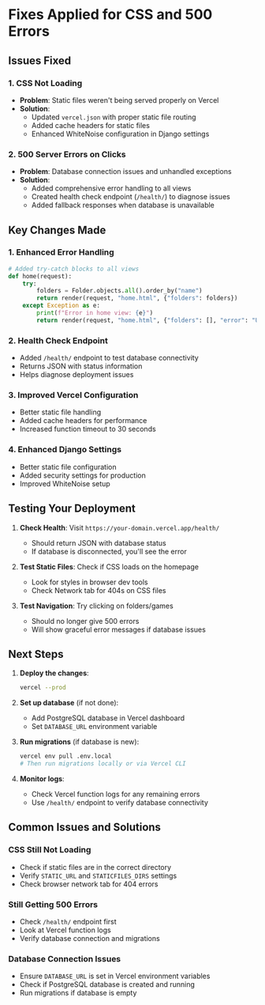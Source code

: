 # Fixes Applied for CSS and 500 Errors

## Issues Fixed

### 1. CSS Not Loading
- **Problem**: Static files weren't being served properly on Vercel
- **Solution**: 
  - Updated `vercel.json` with proper static file routing
  - Added cache headers for static files
  - Enhanced WhiteNoise configuration in Django settings

### 2. 500 Server Errors on Clicks
- **Problem**: Database connection issues and unhandled exceptions
- **Solution**:
  - Added comprehensive error handling to all views
  - Created health check endpoint (`/health/`) to diagnose issues
  - Added fallback responses when database is unavailable

## Key Changes Made

### 1. Enhanced Error Handling
```python
# Added try-catch blocks to all views
def home(request):
    try:
        folders = Folder.objects.all().order_by("name")
        return render(request, "home.html", {"folders": folders})
    except Exception as e:
        print(f"Error in home view: {e}")
        return render(request, "home.html", {"folders": [], "error": "Unable to load folders"})
```

### 2. Health Check Endpoint
- Added `/health/` endpoint to test database connectivity
- Returns JSON with status information
- Helps diagnose deployment issues

### 3. Improved Vercel Configuration
- Better static file handling
- Added cache headers for performance
- Increased function timeout to 30 seconds

### 4. Enhanced Django Settings
- Better static file configuration
- Added security settings for production
- Improved WhiteNoise setup

## Testing Your Deployment

1. **Check Health**: Visit `https://your-domain.vercel.app/health/`
   - Should return JSON with database status
   - If database is disconnected, you'll see the error

2. **Test Static Files**: Check if CSS loads on the homepage
   - Look for styles in browser dev tools
   - Check Network tab for 404s on CSS files

3. **Test Navigation**: Try clicking on folders/games
   - Should no longer give 500 errors
   - Will show graceful error messages if database issues

## Next Steps

1. **Deploy the changes**:
   ```bash
   vercel --prod
   ```

2. **Set up database** (if not done):
   - Add PostgreSQL database in Vercel dashboard
   - Set `DATABASE_URL` environment variable

3. **Run migrations** (if database is new):
   ```bash
   vercel env pull .env.local
   # Then run migrations locally or via Vercel CLI
   ```

4. **Monitor logs**:
   - Check Vercel function logs for any remaining errors
   - Use `/health/` endpoint to verify database connectivity

## Common Issues and Solutions

### CSS Still Not Loading
- Check if static files are in the correct directory
- Verify `STATIC_URL` and `STATICFILES_DIRS` settings
- Check browser network tab for 404 errors

### Still Getting 500 Errors
- Check `/health/` endpoint first
- Look at Vercel function logs
- Verify database connection and migrations

### Database Connection Issues
- Ensure `DATABASE_URL` is set in Vercel environment variables
- Check if PostgreSQL database is created and running
- Run migrations if database is empty
